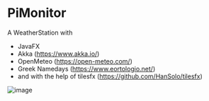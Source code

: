 # PiMonitor

A WeatherStation with
- JavaFX
- Akka (https://www.akka.io/)
- OpenMeteo (https://open-meteo.com/)
- Greek Namedays (https://www.eortologio.net/)
- and with the help of tilesfx (https://github.com/HanSolo/tilesfx)

![image](https://github.com/manastaso/pimonitor/assets/3612128/8eda1428-e3e4-429e-889c-34d2ad355c28)
